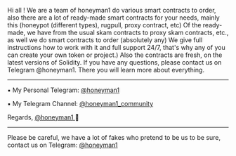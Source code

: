 Hi all ! We are a team of honeyman1 do various smart contracts to order, also there are a lot of ready-made smart contracts for your needs, mainly this (honeypot (different types), rugpull, proxy contract, etc) Of the ready-made, we have from the usual skam contracts to proxy skam contracts, etc., as well we do smart contracts to order (absolutely any) We give full instructions how to work with it and full support 24/7, that's why any of you can create your own token or project.) Also the contracts are fresh, on the latest versions of Solidity. If you have any questions, please contact us on Telegram @honeyman1. There you will learn more about everything.

------------------------------------------------

▪️ My Personal Telegram: [@honeyman1](https://t.me/honeyman1)

▪️ My Telegram Channel: [@honeyman1_community](https://t.me/honeyman1_community)

Regards, [@honeyman1 ](https://t.me/honeyman1)🖤


------------------------------------------------



Please be careful, we have a lot of fakes who pretend to be us to be sure, contact us on Telegram: [@honeyman1](https://t.me/honeyman1)
